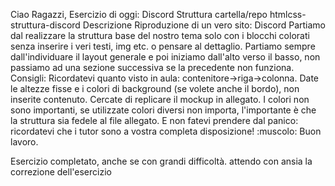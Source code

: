 Ciao Ragazzi,
Esercizio di oggi: Discord Struttura
cartella/repo htmlcss-struttura-discord
Descrizione
Riproduzione di un vero sito: Discord
Partiamo dal realizzare la struttura base del nostro tema solo con i blocchi colorati senza inserire i veri testi, img etc. o pensare al dettaglio. Partiamo sempre dall'individuare il layout generale e poi iniziamo dall'alto verso il basso, non passiamo ad una sezione successiva se la precedente non funziona.
Consigli:
Ricordatevi quanto visto in aula: contenitore->riga->colonna. Date le altezze fisse e i colori di background (se volete anche il bordo), non inserite contenuto. Cercate di replicare il mockup in allegato. I colori non sono importanti, se utilizzate colori diversi non importa, l'importante è che la struttura sia fedele al file allegato.
E non fatevi prendere dal panico: ricordatevi che i tutor sono a vostra completa disposizione! :muscolo:
Buon lavoro.

Esercizio completato, anche se con grandi difficoltà. attendo con ansia la correzione dell'esercizio